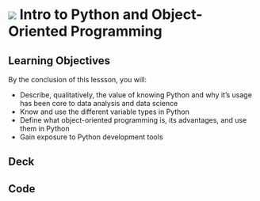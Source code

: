 # ![](https://ga-dash.s3.amazonaws.com/production/assets/logo-9f88ae6c9c3871690e33280fcf557f33.png) Intro to Python and Object-Oriented Programming


## Learning Objectives

By the conclusion of this lessson, you will:

- Describe, qualitatively, the value of knowing Python and why it’s usage has been core to data analysis and data science
- Know and use the different variable types in Python
- Define what object-oriented programming is, its advantages, and use them in Python
- Gain exposure to Python development tools

## Deck


## Code

